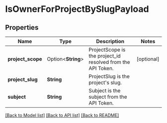 # IsOwnerForProjectBySlugPayload

## Properties

Name | Type | Description | Notes
------------ | ------------- | ------------- | -------------
**project_scope** | Option<**String**> | ProjectScope is the project_id resolved from the API Token. | [optional]
**project_slug** | **String** | ProjectSlug is the project's slug. | 
**subject** | **String** | Subject is the subject from the API Token. | 

[[Back to Model list]](../README.md#documentation-for-models) [[Back to API list]](../README.md#documentation-for-api-endpoints) [[Back to README]](../README.md)


